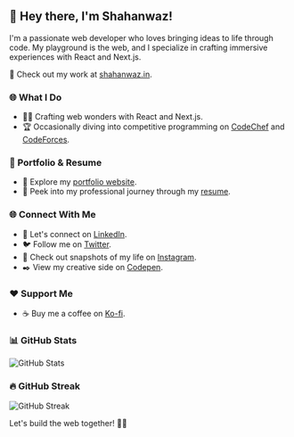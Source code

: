 ## 👋 Hey there, I'm Shahanwaz!

I'm a passionate web developer who loves bringing ideas to life through code. My playground is the web, and I specialize in crafting immersive experiences with React and Next.js.

🚀 Check out my work at [shahanwaz.in](https://shahanwaz.vercel.app/).

### 🌐 What I Do

- 👨‍💻 Crafting web wonders with React and Next.js.
- 🏆 Occasionally diving into competitive programming on [CodeChef](https://www.codechef.com/users/nuliya) and [CodeForces](https://codeforces.com/profile/nuliya).

### 📄 Portfolio & Resume

- 📂 Explore my [portfolio website](https://shahanwaz.vercel.app/).
- 📑 Peek into my professional journey through my [resume](https://drive.google.com/uc?export=download&id=1WzJkfRpXK2Ccc3yb9GWpQNXSiKifsDfO).

### 🌐 Connect With Me

- 🤝 Let's connect on [LinkedIn](https://www.linkedin.com/in/mshahanwaz).
- 🐦 Follow me on [Twitter](https://twitter.com/_mshahanwaz).
- 📸 Check out snapshots of my life on [Instagram](https://instagram.com/imshahanwaz).
- ✒️ View my creative side on [Codepen](https://codepen.io/mshahanwaz).

### ❤️ Support Me

- ☕ Buy me a coffee on [Ko-fi](https://ko-fi.com/mshahanwaz).

### 📊 GitHub Stats

![GitHub Stats](https://github-readme-stats.vercel.app/api?username=mshahanwaz&show_icons=true&locale=en&theme=dark)

### 🔥 GitHub Streak

![GitHub Streak](https://github-readme-streak-stats.herokuapp.com/?user=mshahanwaz&theme=dark)

Let's build the web together! 🚀✨

